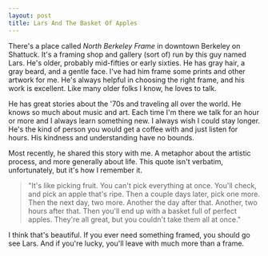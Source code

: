 ```yaml
---
layout: post
title: Lars And The Basket Of Apples
---
```


There's a place called *North Berkeley Frame* in downtown Berkeley on Shattuck. It's a framing shop and gallery (sort of) run by this guy named Lars. He's older, probably mid-fifties or early sixties. He has gray hair, a gray beard, and a gentle face. I've had him frame some prints and other artwork for me. He's always helpful in choosing the right frame, and his work is excellent. Like many older folks I know, he loves to talk.

<!--excerpt-->

He has great stories about the '70s and traveling all over the world. He knows so much about music and art. Each time I'm there we talk for an hour or more and I always learn something new. I always wish I could stay longer. He's the kind of person you would get a coffee with and just listen for hours. His kindness and understanding have no bounds.

Most recently, he shared this story with me. A metaphor about the artistic process, and more generally about life. This quote isn't verbatim, unfortunately, but it's how I remember it.

> "It's like picking fruit. You can't pick everything at once. You'll check, and pick an apple that's ripe. Then a couple days later, pick one more. Then the next day, two more. Another the day after that. Another, two hours after that. Then you'll end up with a basket full of perfect apples. They're all great, but you couldn't take them all at once."

I think that's beautiful. If you ever need something framed, you should go see Lars. And if you're lucky, you'll leave with much more than a frame.
